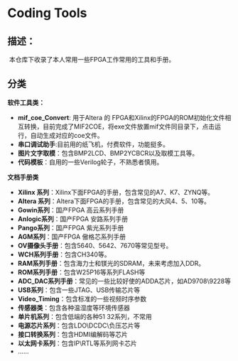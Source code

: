 # Coding Tools

## 描述：

​	本仓库下收录了本人常用一些FPGA工作常用的工具和手册。



## 分类

**软件工具类：**

+ **mif_coe_Convert**: 用于Altera 的 FPGA和Xilinx的FPGA的ROM初始化文件相互转换，目前完成了MIF2COE，将exe文件放置mif文件同目录下，点击运行，自动生成对应的coe文件。
+ **串口调试助手**:目前用的纸飞机，付费软件，功能挺多。
+ **图片文字取模**：包含BMP2LCD、BMP2YCBCR以及取模工具等。
+ **代码模板**：自用的一些Verilog轮子，不熟悉者慎用。



**文档手册类**

+ **Xilinx 系列**：Xilinx下面FPGA的手册，包含常见的A7、K7、ZYNQ等。
+ **Altera 系列**：Altera下面FPGA的手册，包含常见的大风4、5、10等。
+ **Gowin系列**：国产FPGA 高云系列手册
+ **Anlogic系列**：国产FPGA 安路系列手册
+ **Pango系列**：国产FPGA 紫光系列手册
+ **AGM系列**：国产FPGA 傲格芯系列手册
+ **OV摄像头手册**：包含5640、5642、7670等常见型号。
+ **WCH系列手册**：包含CH340等。
+ **RAM系列手册**：包含海力士和镁光的SDRAM，未来考虑加入DDR。
+ **ROM系列手册**：包含W25P16等系列FLASH等
+ **ADC_DAC系列手册**：常见的一些比较好使的ADDA芯片，如AD9708\9228等
+ **USB系列**：包含一些JTAG、USB传输芯片等
+ **Video_Timing**：包含标准的一些视频时序参数
+ **传感器类**：包含各种温湿度等环境传感器
+ **单片机系列**：包含低端的各种51 32系列，不常用
+ **电源芯片系列**：包含LDO\DCDC\负压芯片等
+ **接口转换系列**：包含HDMI编解码等芯片
+ **以太网卡系列**：包含IP\RTL等系列网卡芯片
+ ……